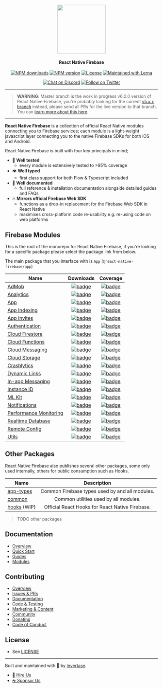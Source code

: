 <p align="center">
  <a href="https://invertase.io/oss/react-native-firebase">
    <img width="160px" src="https://i.imgur.com/JIyBtKW.png"><br/>
  </a>
  <h4 align="center">React Native Firebase</h2>
</p>

<p align="center">
  <a href="https://www.npmjs.com/package/react-native-firebase"><img src="https://img.shields.io/npm/dm/react-native-firebase.svg?style=flat-square" alt="NPM downloads"></a>
  <a href="https://www.npmjs.com/package/react-native-firebase"><img src="https://img.shields.io/npm/v/react-native-firebase.svg?style=flat-square" alt="NPM version"></a>
  <a href="/LICENSE"><img src="https://img.shields.io/npm/l/react-native-firebase.svg?style=flat-square" alt="License"></a>
  <a href="https://lerna.js.org/"><img src="https://img.shields.io/badge/maintained%20with-lerna-cc00ff.svg?style=flat-square" alt="Maintained with Lerna"></a>
</p>

<p align="center">
  <a href="https://invertase.link/discord"><img src="https://img.shields.io/discord/295953187817521152.svg?style=flat-square&colorA=7289da&label=Chat%20on%20Discord" alt="Chat on Discord"></a>
  <a href="https://twitter.com/rnfirebase"><img src="https://img.shields.io/twitter/follow/rnfirebase.svg?style=flat-square&colorA=1da1f2&colorB=&label=Follow%20on%20Twitter" alt="Follow on Twitter"></a>
</p>

---

> **WARNING**: Master branch is the work in progress v6.0.0 version of React Native Firebase, you're probably looking for the current [v5.x.x branch](https://github.com/invertase/react-native-firebase/tree/v5.x.x) instead, please send all PRs for the live version to that branch. You can [learn more about this here](https://invertase.io/blog/react-native-firebase-2019).

---

**React Native Firebase** is a collection of official React Native modules connecting you to Firebase services; each module is a light-weight javascript layer connecting you to the native Firebase SDKs for both iOS and Android.

React Native Firebase is built with four key principals in mind;

- 🧪 **Well tested**
  - every module is extensively tested to >95% coverage
- 👁 **Well typed**
  - first class support for both Flow & Typescript included
- 📄 **Well documented**
  - full reference & installation documentation alongside detailed guides and FAQs
- 🔥 **Mirrors official Firebase Web SDK**
  - functions as a drop-in replacement for the Firebase Web SDK in React Native
  - maximises cross-platform code re-usability e.g. re-using code on web platforms

## Firebase Modules

This is the root of the monorepo for React Native Firebase, if you're looking for a specific package please select the package link from below.

The main package that you interface with is `App` (`@react-native-firebase/app`)

| Name                                     |                                                                                      Downloads                                                                                      |                                                          Coverage                                                           |
| ---------------------------------------- | :---------------------------------------------------------------------------------------------------------------------------------------------------------------------------------: | :-------------------------------------------------------------------------------------------------------------------------: |
| [AdMob](/packages/admob)                 |         [![badge](https://img.shields.io/npm/dm/@react-native-firebase/admob.svg?style=for-the-badge&logo=npm)](https://www.npmjs.com/package/@react-native-firebase/admob)         |         [![badge](https://api.rnfirebase.io/coverage/admob/badge)](https://api.rnfirebase.io/coverage/admob/detail)         |
| [Analytics](/packages/analytics)         |     [![badge](https://img.shields.io/npm/dm/@react-native-firebase/analytics.svg?style=for-the-badge&logo=npm)](https://www.npmjs.com/package/@react-native-firebase/analytics)     |     [![badge](https://api.rnfirebase.io/coverage/analytics/badge)](https://api.rnfirebase.io/coverage/analytics/detail)     |
| [App](/packages/app)                     |           [![badge](https://img.shields.io/npm/dm/@react-native-firebase/app.svg?style=for-the-badge&logo=npm)](https://www.npmjs.com/package/@react-native-firebase/app)           |           [![badge](https://api.rnfirebase.io/coverage/app/badge)](https://api.rnfirebase.io/coverage/app/detail)           |
| [App Indexing](/packages/indexing)       |      [![badge](https://img.shields.io/npm/dm/@react-native-firebase/indexing.svg?style=for-the-badge&logo=npm)](https://www.npmjs.com/package/@react-native-firebase/indexing)      |      [![badge](https://api.rnfirebase.io/coverage/indexing/badge)](https://api.rnfirebase.io/coverage/indexing/detail)      |
| [App Invites](/packages/invites)         |       [![badge](https://img.shields.io/npm/dm/@react-native-firebase/invites.svg?style=for-the-badge&logo=npm)](https://www.npmjs.com/package/@react-native-firebase/invites)       |       [![badge](https://api.rnfirebase.io/coverage/invites/badge)](https://api.rnfirebase.io/coverage/invites/detail)       |
| [Authentication](/packages/auth)         |          [![badge](https://img.shields.io/npm/dm/@react-native-firebase/auth.svg?style=for-the-badge&logo=npm)](https://www.npmjs.com/package/@react-native-firebase/auth)          |          [![badge](https://api.rnfirebase.io/coverage/auth/badge)](https://api.rnfirebase.io/coverage/auth/detail)          |
| [Cloud Firestore](/packages/firestore)   |     [![badge](https://img.shields.io/npm/dm/@react-native-firebase/firestore.svg?style=for-the-badge&logo=npm)](https://www.npmjs.com/package/@react-native-firebase/firestore)     |     [![badge](https://api.rnfirebase.io/coverage/firestore/badge)](https://api.rnfirebase.io/coverage/firestore/detail)     |
| [Cloud Functions](/packages/functions)   |     [![badge](https://img.shields.io/npm/dm/@react-native-firebase/functions.svg?style=for-the-badge&logo=npm)](https://www.npmjs.com/package/@react-native-firebase/functions)     |     [![badge](https://api.rnfirebase.io/coverage/functions/badge)](https://api.rnfirebase.io/coverage/functions/detail)     |
| [Cloud Messaging](/packages/messaging)   |     [![badge](https://img.shields.io/npm/dm/@react-native-firebase/messaging.svg?style=for-the-badge&logo=npm)](https://www.npmjs.com/package/@react-native-firebase/messaging)     |     [![badge](https://api.rnfirebase.io/coverage/messaging/badge)](https://api.rnfirebase.io/coverage/messaging/detail)     |
| [Cloud Storage](/packages/storage)       |       [![badge](https://img.shields.io/npm/dm/@react-native-firebase/storage.svg?style=for-the-badge&logo=npm)](https://www.npmjs.com/package/@react-native-firebase/storage)       |       [![badge](https://api.rnfirebase.io/coverage/storage/badge)](https://api.rnfirebase.io/coverage/storage/detail)       |
| [Crashlytics](/packages/crashlytics)     |   [![badge](https://img.shields.io/npm/dm/@react-native-firebase/crashlytics.svg?style=for-the-badge&logo=npm)](https://www.npmjs.com/package/@react-native-firebase/crashlytics)   |   [![badge](https://api.rnfirebase.io/coverage/crashlytics/badge)](https://api.rnfirebase.io/coverage/crashlytics/detail)   |
| [Dynamic Links](/packages/links)         |         [![badge](https://img.shields.io/npm/dm/@react-native-firebase/links.svg?style=for-the-badge&logo=npm)](https://www.npmjs.com/package/@react-native-firebase/links)         |         [![badge](https://api.rnfirebase.io/coverage/links/badge)](https://api.rnfirebase.io/coverage/links/detail)         |
| [In-app Messaging](/packages/fiam)       |          [![badge](https://img.shields.io/npm/dm/@react-native-firebase/fiam.svg?style=for-the-badge&logo=npm)](https://www.npmjs.com/package/@react-native-firebase/fiam)          |          [![badge](https://api.rnfirebase.io/coverage/fiam/badge)](https://api.rnfirebase.io/coverage/fiam/detail)          |
| [Instance ID](/packages/iid)             |           [![badge](https://img.shields.io/npm/dm/@react-native-firebase/iid.svg?style=for-the-badge&logo=npm)](https://www.npmjs.com/package/@react-native-firebase/iid)           |           [![badge](https://api.rnfirebase.io/coverage/iid/badge)](https://api.rnfirebase.io/coverage/iid/detail)           |
| [ML Kit](/packages/mlkit)                |         [![badge](https://img.shields.io/npm/dm/@react-native-firebase/mlkit.svg?style=for-the-badge&logo=npm)](https://www.npmjs.com/package/@react-native-firebase/mlkit)         |         [![badge](https://api.rnfirebase.io/coverage/mlkit/badge)](https://api.rnfirebase.io/coverage/mlkit/detail)         |
| [Notifications](/packages/notifications) | [![badge](https://img.shields.io/npm/dm/@react-native-firebase/notifications.svg?style=for-the-badge&logo=npm)](https://www.npmjs.com/package/@react-native-firebase/notifications) | [![badge](https://api.rnfirebase.io/coverage/notifications/badge)](https://api.rnfirebase.io/coverage/notifications/detail) |
| [Performance Monitoring](/packages/perf) |          [![badge](https://img.shields.io/npm/dm/@react-native-firebase/perf.svg?style=for-the-badge&logo=npm)](https://www.npmjs.com/package/@react-native-firebase/perf)          |          [![badge](https://api.rnfirebase.io/coverage/perf/badge)](https://api.rnfirebase.io/coverage/perf/detail)          |
| [Realtime Database](/packages/database)  |      [![badge](https://img.shields.io/npm/dm/@react-native-firebase/database.svg?style=for-the-badge&logo=npm)](https://www.npmjs.com/package/@react-native-firebase/database)      |      [![badge](https://api.rnfirebase.io/coverage/database/badge)](https://api.rnfirebase.io/coverage/database/detail)      |
| [Remote Config](/packages/config)        |        [![badge](https://img.shields.io/npm/dm/@react-native-firebase/config.svg?style=for-the-badge&logo=npm)](https://www.npmjs.com/package/@react-native-firebase/config)        |        [![badge](https://api.rnfirebase.io/coverage/config/badge)](https://api.rnfirebase.io/coverage/config/detail)        |
| [Utils](/packages/utils)                 |         [![badge](https://img.shields.io/npm/dm/@react-native-firebase/utils.svg?style=for-the-badge&logo=npm)](https://www.npmjs.com/package/@react-native-firebase/utils)         |         [![badge](https://api.rnfirebase.io/coverage/utils/badge)](https://api.rnfirebase.io/coverage/utils/detail)         |

## Other Packages

React Native Firebase also publishes several other packages, some only used internally, others for public consumption such as Hooks.

| Name                             |                   Description                   |
| -------------------------------- | :---------------------------------------------: |
| [app-types](/packages/app-types) | Common Firebase types used by and all modules.  |
| [common](/packages/common)       |      Common utilities used by all modules.      |
| [hooks](/packages/hooks) (WIP)   | Official React Hooks for React Native Firebase. |

> TODO other packages

## Documentation

 - [Overview](https://invertase.io/oss/react-native-firebase)
 - [Quick Start](https://invertase.io/oss/react-native-firebase/quick-start)
 - [Guides](https://invertase.io/oss/react-native-firebase/guides)
 - [Modules](https://invertase.io/oss/react-native-firebase/v6)

## Contributing

 - [Overview](https://invertase.io/oss/react-native-firebase/contributing)
 - [Issues & PRs](https://invertase.io/oss/react-native-firebase/contributing/issues-prs)
 - [Documentation](https://invertase.io/oss/react-native-firebase/contributing/documentation)
 - [Code & Testing](https://invertase.io/oss/react-native-firebase/contributing/code-testing)
 - [Marketing & Content](https://invertase.io/oss/react-native-firebase/contributing/marketing-content)
 - [Community](https://invertase.io/oss/react-native-firebase/contributing/community)
 - [Donating](https://invertase.io/oss/react-native-firebase/contributing/donating)
 - [Code of Conduct](/CODE_OF_CONDUCT.md)

## License

 - See [LICENSE](/LICENSE)

---

Built and maintained with 💛 by [Invertase](https://invertase.io).

- [💼 Hire Us](https://invertase.io/hire-us)
- [☕️ Sponsor Us](https://opencollective.com/react-native-firebase)

